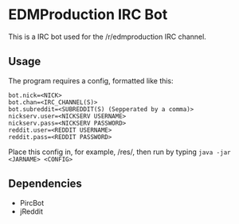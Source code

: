 EDMProduction IRC Bot
=====================

This is a IRC bot used for the /r/edmproduction IRC channel.

## Usage

The program requires a config, formatted like this:

    bot.nick=<NICK>
    bot.chan=<IRC_CHANNEL(S)>
    bot.subreddit=<SUBREDDIT(S) (Sepperated by a comma)>
    nickserv.user=<NICKSERV USERNAME>
    nickserv.pass=<NICKSERV PASSWORD>
    reddit.user=<REDDIT USERNAME>
    reddit.pass=<REDDIT PASSWORD>

Place this config in, for example, /res/, then run by typing `java -jar <JARNAME> <CONFIG>`



## Dependencies

* PircBot
* jReddit

